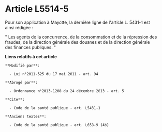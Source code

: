 # Article L5514-5

Pour son application à Mayotte, la dernière ligne de l'article L. 5431-1 est ainsi rédigée : 

" Les                 agents de la concurrence, de la consommation et de la répression des fraudes, de la direction générale
des douanes et de la direction générale des finances publiques. "

**Liens relatifs à cet article**

	**Modifié par**:

	  - Loi n°2011-525 du 17 mai 2011 - art. 94

	**Abrogé par**:

	  - Ordonnance n°2013-1208 du 24 décembre 2013 - art. 5

	**Cite**:

	  - Code de la santé publique - art. L5431-1

	**Anciens textes**:

	  - Code de la santé publique - art. L658-9 (Ab)
